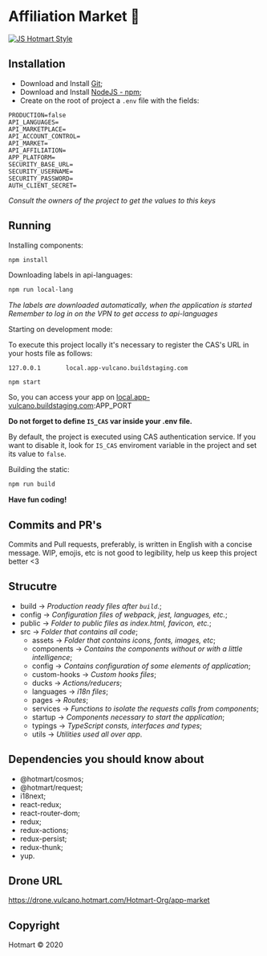 # Affiliation Market :convenience_store:

[![JS Hotmart Style](https://img.shields.io/badge/code%20style-hotmart-F04E23.svg)](https://www.npmjs.com/package/eslint-config-hotmart)

## Installation

* Download and Install [Git](http://git-scm.com);
* Download and Install [NodeJS - npm](http://nodejs.org);
* Create on the root of project a `.env` file with the fields:
```
PRODUCTION=false
API_LANGUAGES=
API_MARKETPLACE=
API_ACCOUNT_CONTROL=
API_MARKET=
API_AFFILIATION=
APP_PLATFORM=
SECURITY_BASE_URL=
SECURITY_USERNAME=
SECURITY_PASSWORD=
AUTH_CLIENT_SECRET=
```

_Consult the owners of the project to get the values to this keys_

## Running

Installing components:

```sh
npm install
```

Downloading labels in api-languages:

```sh
npm run local-lang
```

_The labels are downloaded automatically, when the application is started_
_Remember to log in on the VPN to get access to api-languages_

Starting on development mode:

To execute this project locally it's necessary to register the CAS's URL in your hosts file as follows:

```shell
127.0.0.1	    local.app-vulcano.buildstaging.com
```

```shell
npm start
```

So, you can access your app on [local.app-vulcano.buildstaging.com](local.app-vulcano.buildstaging.com):APP_PORT

**Do not forget to define `IS_CAS` var inside your .env file.**

By default, the project is executed using CAS authentication service. If you want to disable it, look for `IS_CAS` enviroment variable in the project and set its value to `false`.

Building the static:

```sh
npm run build
```

**Have fun coding!**

## Commits and PR's

Commits and Pull requests, preferably, is written in English with a concise message.
WIP, emojis, etc is not good to legibility, help us keep this project better <3

## Strucutre

- build -> _Production ready files after `build`._;
- config -> _Configuration files of webpack, jest, languages, etc._;
- public -> _Folder to public files as index.html, favicon, etc._;
- src -> _Folder that contains all code_;
  - assets -> _Folder that contains icons, fonts, images, etc_;
  - components -> _Contains the components without or with a little intelligence_;
  - config -> _Contains configuration of some elements of application_;
  - custom-hooks -> _Custom hooks files_;
  - ducks -> _Actions/reducers_;
  - languages -> _i18n files_;
  - pages -> _Routes_;
  - services -> _Functions to isolate the requests calls from components_;
  - startup -> _Components necessary to start the application_;
  - typings -> _TypeScript consts, interfaces and types_;
  - utils -> _Utilities used all over app_.

## Dependencies you should know about
  - @hotmart/cosmos;
  - @hotmart/request;
  - i18next;
  - react-redux;
  - react-router-dom;
  - redux;
  - redux-actions;
  - redux-persist;
  - redux-thunk;
  - yup.

## Drone URL
https://drone.vulcano.hotmart.com/Hotmart-Org/app-market

## Copyright
Hotmart &copy; 2020
